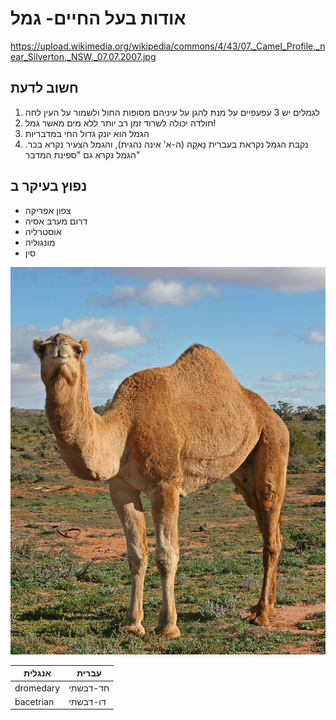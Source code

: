 # אודות בעל החיים- גמל

https://upload.wikimedia.org/wikipedia/commons/4/43/07._Camel_Profile,_near_Silverton,_NSW,_07.07.2007.jpg

## חשוב לדעת
1. לגמלים יש 3 עפעפיים על מנת להגן על עיניהם מסופות החול ולשמור על העין לחה
2. חולדה יכולה לשרוד זמן רב יותר ללא מים מאשר גמל!
3. הגמל הוא יונק גדול החי במדבריות
4. נקבת הגמל נקראת בעברית נָאקָה (ה-א' אינה נהגית), והגמל הצעיר נקרא בכר. הגמל נקרא גם "ספינת המדבר"

## נפוץ בעיקר ב
- צפון אפריקה
- דרום מערב אסיה
- אוסטרליה
- מונגוליה
- סין

![Image of a camel](/images/camel.jpg)

אנגלית | עברית
-------|--------
dromedary | חד-דבשתי
bacetrian | דו-דבשתי
